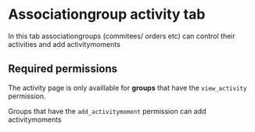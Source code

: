 # Associationgroup activity tab

In this tab associationgroups (commitees/ orders etc) can control their activities and add activitymoments

## Required permissions

The activity page is only availlable for **groups** that have the `view_activity` permission.

Groups that have the `add_activitymoment` permission can add activitymoments
